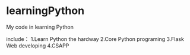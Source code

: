 # learningPython
My code in learning Python

include：
    1.Learn Python the hardway
    2.Core Python programing
    3.Flask Web developing
    4.CSAPP
